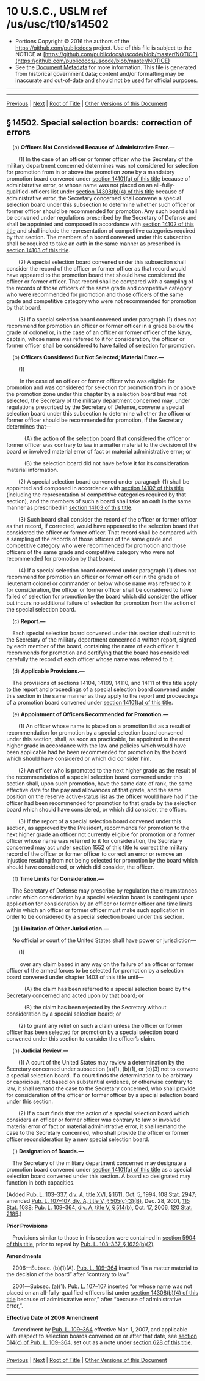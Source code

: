 ---
---

# 10 U.S.C., USLM ref /us/usc/t10/s14502

* Portions Copyright © 2016 the authors of the https://github.com/publicdocs project.
  Use of this file is subject to the NOTICE at [https://github.com/publicdocs/uscode/blob/master/NOTICE](https://github.com/publicdocs/uscode/blob/master/NOTICE)
* See the [Document Metadata](././../../../../../..//README.md) for more information.
  This file is generated from historical government data; content and/or formatting may be inaccurate and out-of-date and should not be used for official purposes.

----------
----------

[Previous](./../../../../../..//us/usc/t10/stE/ptIII/ch1407/m__us_usc_t10_s14501.md) | [Next](./../../../../../..//us/usc/t10/stE/ptIII/ch1407/m__us_usc_t10_s14503.md) | [Root of Title](./../../../../../../) | [Other Versions of this Document](https://publicdocs.github.io/go/links?ns=uslm&ref=%2Fus%2Fusc%2Ft10%2Fs14502)

## § 14502. Special selection boards: correction of errors

    (a) __Officers Not Considered Because of Administrative Error.—__ 

        (1) In the case of an officer or former officer who the Secretary of the military department concerned determines was not considered for selection for promotion from in or above the promotion zone by a mandatory promotion board convened under [section 14101(a) of this title][/us/usc/t10/s14101/a] because of administrative error, or whose name was not placed on an all-fully-qualified-officers list under [section 14308(b)(4) of this title][/us/usc/t10/s14308/b/4] because of administrative error, the Secretary concerned shall convene a special selection board under this subsection to determine whether such officer or former officer should be recommended for promotion. Any such board shall be convened under regulations prescribed by the Secretary of Defense and shall be appointed and composed in accordance with [section 14102 of this title][/us/usc/t10/s14102] and shall include the representation of competitive categories required by that section. The members of a board convened under this subsection shall be required to take an oath in the same manner as prescribed in [section 14103 of this title][/us/usc/t10/s14103].

        (2) A special selection board convened under this subsection shall consider the record of the officer or former officer as that record would have appeared to the promotion board that should have considered the officer or former officer. That record shall be compared with a sampling of the records of those officers of the same grade and competitive category who were recommended for promotion and those officers of the same grade and competitive category who were not recommended for promotion by that board.

        (3) If a special selection board convened under paragraph (1) does not recommend for promotion an officer or former officer in a grade below the grade of colonel or, in the case of an officer or former officer of the Navy, captain, whose name was referred to it for consideration, the officer or former officer shall be considered to have failed of selection for promotion.

    (b) __Officers Considered But Not Selected; Material Error.—__ 

        (1)

         In the case of an officer or former officer who was eligible for promotion and was considered for selection for promotion from in or above the promotion zone under this chapter by a selection board but was not selected, the Secretary of the military department concerned may, under regulations prescribed by the Secretary of Defense, convene a special selection board under this subsection to determine whether the officer or former officer should be recommended for promotion, if the Secretary determines that—

            (A) the action of the selection board that considered the officer or former officer was contrary to law in a matter material to the decision of the board or involved material error of fact or material administrative error; or

            (B) the selection board did not have before it for its consideration material information.

        (2) A special selection board convened under paragraph (1) shall be appointed and composed in accordance with [section 14102 of this title][/us/usc/t10/s14102] (including the representation of competitive categories required by that section), and the members of such a board shall take an oath in the same manner as prescribed in [section 14103 of this title][/us/usc/t10/s14103].

        (3) Such board shall consider the record of the officer or former officer as that record, if corrected, would have appeared to the selection board that considered the officer or former officer. That record shall be compared with a sampling of the records of those officers of the same grade and competitive category who were recommended for promotion and those officers of the same grade and competitive category who were not recommended for promotion by that board.

        (4) If a special selection board convened under paragraph (1) does not recommend for promotion an officer or former officer in the grade of lieutenant colonel or commander or below whose name was referred to it for consideration, the officer or former officer shall be considered to have failed of selection for promotion by the board which did consider the officer but incurs no additional failure of selection for promotion from the action of the special selection board.

    (c) __Report.—__ 

    Each special selection board convened under this section shall submit to the Secretary of the military department concerned a written report, signed by each member of the board, containing the name of each officer it recommends for promotion and certifying that the board has considered carefully the record of each officer whose name was referred to it.

    (d) __Applicable Provisions.—__ 

    The provisions of sections 14104, 14109, 14110, and 14111 of this title apply to the report and proceedings of a special selection board convened under this section in the same manner as they apply to the report and proceedings of a promotion board convened under [section 14101(a) of this title][/us/usc/t10/s14101/a].

    (e) __Appointment of Officers Recommended for Promotion.—__ 

        (1) An officer whose name is placed on a promotion list as a result of recommendation for promotion by a special selection board convened under this section, shall, as soon as practicable, be appointed to the next higher grade in accordance with the law and policies which would have been applicable had he been recommended for promotion by the board which should have considered or which did consider him.

        (2) An officer who is promoted to the next higher grade as the result of the recommendation of a special selection board convened under this section shall, upon such promotion, have the same date of rank, the same effective date for the pay and allowances of that grade, and the same position on the reserve active-status list as the officer would have had if the officer had been recommended for promotion to that grade by the selection board which should have considered, or which did consider, the officer.

        (3) If the report of a special selection board convened under this section, as approved by the President, recommends for promotion to the next higher grade an officer not currently eligible for promotion or a former officer whose name was referred to it for consideration, the Secretary concerned may act under [section 1552 of this title][/us/usc/t10/s1552] to correct the military record of the officer or former officer to correct an error or remove an injustice resulting from not being selected for promotion by the board which should have considered, or which did consider, the officer.

    (f) __Time Limits for Consideration.—__ 

    The Secretary of Defense may prescribe by regulation the circumstances under which consideration by a special selection board is contingent upon application for consideration by an officer or former officer and time limits within which an officer or former officer must make such application in order to be considered by a special selection board under this section.

    (g) __Limitation of Other Jurisdiction.—__ 

    No official or court of the United States shall have power or jurisdiction—

        (1)

         over any claim based in any way on the failure of an officer or former officer of the armed forces to be selected for promotion by a selection board convened under chapter 1403 of this title until—

            (A) the claim has been referred to a special selection board by the Secretary concerned and acted upon by that board; or

            (B) the claim has been rejected by the Secretary without consideration by a special selection board; or

        (2) to grant any relief on such a claim unless the officer or former officer has been selected for promotion by a special selection board convened under this section to consider the officer’s claim.

    (h) __Judicial Review.—__ 

        (1) A court of the United States may review a determination by the Secretary concerned under subsection (a)(1), (b)(1), or (e)(3) not to convene a special selection board. If a court finds the determination to be arbitrary or capricious, not based on substantial evidence, or otherwise contrary to law, it shall remand the case to the Secretary concerned, who shall provide for consideration of the officer or former officer by a special selection board under this section.

        (2) If a court finds that the action of a special selection board which considers an officer or former officer was contrary to law or involved material error of fact or material administrative error, it shall remand the case to the Secretary concerned, who shall provide the officer or former officer reconsideration by a new special selection board.

    (i) __Designation of Boards.—__ 

    The Secretary of the military department concerned may designate a promotion board convened under [section 14101(a) of this title][/us/usc/t10/s14101/a] as a special selection board convened under this section. A board so designated may function in both capacities.

(Added [Pub. L. 103–337, div. A, title XVI, § 1611][/us/pl/103/337/s1611], Oct. 5, 1994, [108 Stat. 2947][/us/stat/108/2947]; amended [Pub. L. 107–107, div. A, title V, § 505(c)(3)(B)][/us/pl/107/107/s505/c/3/B], Dec. 28, 2001, [115 Stat. 1088][/us/stat/115/1088]; [Pub. L. 109–364, div. A, title V, § 514(b)][/us/pl/109/364/s514/b], Oct. 17, 2006, [120 Stat. 2185][/us/stat/120/2185].)

 __Prior Provisions__ 

    Provisions similar to those in this section were contained in [section 5904 of this title][/us/usc/t10/s5904], prior to repeal by [Pub. L. 103–337, § 1629(b)(2)][/us/pl/103/337/s1629/b/2].

 __Amendments__ 

    2006—Subsec. (b)(1)(A). [Pub. L. 109–364][/us/pl/109/364] inserted “in a matter material to the decision of the board” after “contrary to law”.

    2001—Subsec. (a)(1). [Pub. L. 107–107][/us/pl/107/107] inserted “or whose name was not placed on an all-fully-qualified-officers list under [section 14308(b)(4) of this title][/us/usc/t10/s14308/b/4] because of administrative error,” after “because of administrative error,”.

 __Effective Date of 2006 Amendment__ 

    Amendment by [Pub. L. 109–364][/us/pl/109/364] effective Mar. 1, 2007, and applicable with respect to selection boards convened on or after that date, see [section 514(c) of Pub. L. 109–364][/us/pl/109/364/s514/c], set out as a note under [section 628 of this title][/us/usc/t10/s628].

----------

[Previous](./../../../../../..//us/usc/t10/stE/ptIII/ch1407/m__us_usc_t10_s14501.md) | [Next](./../../../../../..//us/usc/t10/stE/ptIII/ch1407/m__us_usc_t10_s14503.md) | [Root of Title](./../../../../../../) | [Other Versions of this Document](https://publicdocs.github.io/go/links?ns=uslm&ref=%2Fus%2Fusc%2Ft10%2Fs14502)

----------
----------

[/us/usc/t10/s14101/a]: https://publicdocs.github.io/go/links?ns=uslm&ref=%2Fus%2Fusc%2Ft10%2Fs14101%2Fa
[/us/usc/t10/s14308/b/4]: https://publicdocs.github.io/go/links?ns=uslm&ref=%2Fus%2Fusc%2Ft10%2Fs14308%2Fb%2F4
[/us/usc/t10/s14102]: https://publicdocs.github.io/go/links?ns=uslm&ref=%2Fus%2Fusc%2Ft10%2Fs14102
[/us/usc/t10/s14103]: https://publicdocs.github.io/go/links?ns=uslm&ref=%2Fus%2Fusc%2Ft10%2Fs14103
[/us/usc/t10/s14102]: https://publicdocs.github.io/go/links?ns=uslm&ref=%2Fus%2Fusc%2Ft10%2Fs14102
[/us/usc/t10/s14103]: https://publicdocs.github.io/go/links?ns=uslm&ref=%2Fus%2Fusc%2Ft10%2Fs14103
[/us/usc/t10/s14101/a]: https://publicdocs.github.io/go/links?ns=uslm&ref=%2Fus%2Fusc%2Ft10%2Fs14101%2Fa
[/us/usc/t10/s1552]: https://publicdocs.github.io/go/links?ns=uslm&ref=%2Fus%2Fusc%2Ft10%2Fs1552
[/us/usc/t10/s14101/a]: https://publicdocs.github.io/go/links?ns=uslm&ref=%2Fus%2Fusc%2Ft10%2Fs14101%2Fa
[/us/pl/103/337/s1611]: https://publicdocs.github.io/go/links?ns=uslm&ref=%2Fus%2Fpl%2F103%2F337%2Fs1611
[/us/stat/108/2947]: https://publicdocs.github.io/go/links?ns=uslm&ref=%2Fus%2Fstat%2F108%2F2947
[/us/pl/107/107/s505/c/3/B]: https://publicdocs.github.io/go/links?ns=uslm&ref=%2Fus%2Fpl%2F107%2F107%2Fs505%2Fc%2F3%2FB
[/us/stat/115/1088]: https://publicdocs.github.io/go/links?ns=uslm&ref=%2Fus%2Fstat%2F115%2F1088
[/us/pl/109/364/s514/b]: https://publicdocs.github.io/go/links?ns=uslm&ref=%2Fus%2Fpl%2F109%2F364%2Fs514%2Fb
[/us/stat/120/2185]: https://publicdocs.github.io/go/links?ns=uslm&ref=%2Fus%2Fstat%2F120%2F2185
[/us/usc/t10/s5904]: https://publicdocs.github.io/go/links?ns=uslm&ref=%2Fus%2Fusc%2Ft10%2Fs5904
[/us/pl/103/337/s1629/b/2]: https://publicdocs.github.io/go/links?ns=uslm&ref=%2Fus%2Fpl%2F103%2F337%2Fs1629%2Fb%2F2
[/us/pl/109/364]: https://publicdocs.github.io/go/links?ns=uslm&ref=%2Fus%2Fpl%2F109%2F364
[/us/pl/107/107]: https://publicdocs.github.io/go/links?ns=uslm&ref=%2Fus%2Fpl%2F107%2F107
[/us/usc/t10/s14308/b/4]: https://publicdocs.github.io/go/links?ns=uslm&ref=%2Fus%2Fusc%2Ft10%2Fs14308%2Fb%2F4
[/us/pl/109/364]: https://publicdocs.github.io/go/links?ns=uslm&ref=%2Fus%2Fpl%2F109%2F364
[/us/pl/109/364/s514/c]: https://publicdocs.github.io/go/links?ns=uslm&ref=%2Fus%2Fpl%2F109%2F364%2Fs514%2Fc
[/us/usc/t10/s628]: https://publicdocs.github.io/go/links?ns=uslm&ref=%2Fus%2Fusc%2Ft10%2Fs628


